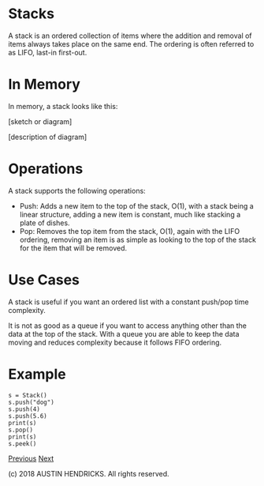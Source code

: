# Stacks

A stack is an ordered collection of items where the addition and removal of items always takes place on the same end. The ordering is often referred to as LIFO, last-in first-out.

# In Memory

In memory, a stack looks like this:

\[sketch or diagram\]

\[description of diagram\]

# Operations

A stack supports the following operations:

* Push: Adds a new item to the top of the stack, O(1), with a stack being a linear structure, adding a new item is constant, much like stacking a plate of dishes.
* Pop: Removes the top item from the stack, O(1), again with the LIFO ordering, removing an item is as simple as looking to the top of the stack for the item that will be removed.

# Use Cases

A stack is useful if you want an ordered list with a constant push/pop time complexity.

It is not as good as a queue if you want to access anything other than the data at the top of the stack. With a queue you are able to keep the data moving and reduces complexity because it follows FIFO ordering.

# Example

```
s = Stack()
s.push("dog")
s.push(4)
s.push(5.6)
print(s)
s.pop()
print(s)
s.peek()
```

[Previous](hash_table.md) [Next](array.md)

(c) 2018 AUSTIN HENDRICKS. All rights reserved.
